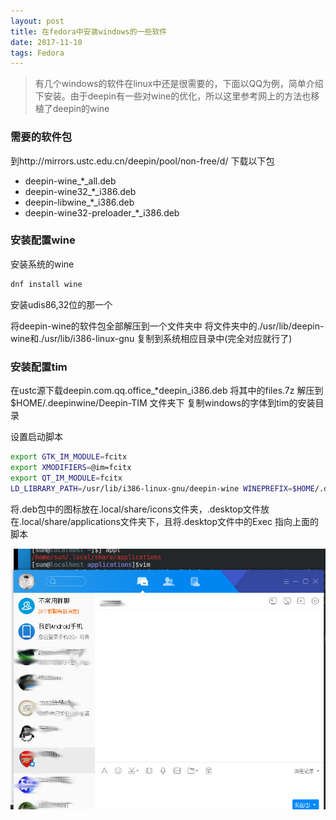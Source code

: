 ```yaml
---
layout: post
title: 在fedora中安装windows的一些软件
date: 2017-11-10
tags: Fedora
---
```

> 有几个windows的软件在linux中还是很需要的，下面以QQ为例，简单介绍下安装。由于deepin有一些对wine的优化，所以这里参考网上的方法也移植了deepin的wine

### 需要的软件包

到http://mirrors.ustc.edu.cn/deepin/pool/non-free/d/ 下载以下包
- deepin-wine_*_all.deb
- deepin-wine32_*_i386.deb
- deepin-libwine_*_i386.deb
- deepin-wine32-preloader_*_i386.deb


### 安装配置wine

安装系统的wine
```bash
dnf install wine
```
安装udis86,32位的那一个

将deepin-wine的软件包全部解压到一个文件夹中
将文件夹中的./usr/lib/deepin-wine和./usr/lib/i386-linux-gnu 复制到系统相应目录中(完全对应就行了)


### 安装配置tim

在ustc源下载deepin.com.qq.office_*deepin_i386.deb
将其中的files.7z 解压到$HOME/.deepinwine/Deepin-TIM 文件夹下
复制windows的字体到tim的安装目录

设置启动脚本

```bash
export GTK_IM_MODULE=fcitx
export XMODIFIERS=@im=fcitx
export QT_IM_MODULE=fcitx
LD_LIBRARY_PATH=/usr/lib/i386-linux-gnu/deepin-wine WINEPREFIX=$HOME/.deepinwine/Deepin-TIM WINELOADER=/usr/lib/deepin-wine/wine /usr/lib/deepin-wine/wine "c:\\Program Files\\Tencent\\TIM\\Bin\\TIM.exe"
```

将.deb包中的图标放在.local/share/icons文件夹，.desktop文件放在.local/share/applications文件夹下，且将.desktop文件中的Exec 指向上面的脚本

![](/images/posts/fedora/tim.png)
